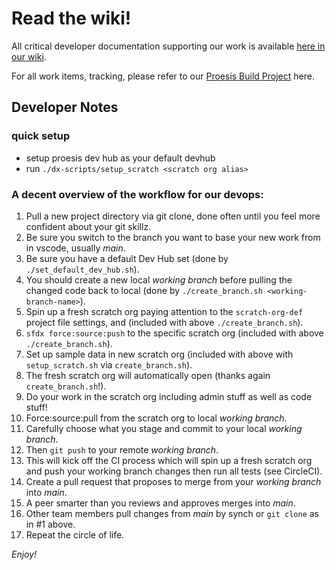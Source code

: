 # Read the wiki!
All critical developer documentation supporting our work is available [here in our wiki](https://github.com/CCurrents/proesis/wiki). 

For all work items, tracking, please refer to our [Proesis Build Project](https://github.com/orgs/CCurrents/projects/1) here. 

## Developer Notes

### quick setup
- setup proesis dev hub as your default devhub
- run `./dx-scripts/setup_scratch <scratch org alias>`

### A decent overview of the workflow for our devops:
  1. Pull a new project directory via git clone, done often until you feel more confident about your git skillz.
  2. Be sure you switch to the branch you want to base your new work from in vscode, usually _main_.
  3. Be sure you have a default Dev Hub set (done by `./set_default_dev_hub.sh`).
  4. You should create a new local _working branch_ before pulling the changed code back to local (done by `./create_branch.sh <working-branch-name>`).
  5. Spin up a fresh scratch org paying attention to the `scratch-org-def` project file settings, and (included with above `./create_branch.sh`).
  6. `sfdx force:source:push` to the specific scratch org (included with above `./create_branch.sh`).
  7. Set up sample data in new scratch org (included with above with `setup_scratch.sh` via `create_branch.sh`).
  8. The fresh scratch org will automatically open (thanks again `create_branch.sh`!).
  9. Do your work in the scratch org including admin stuff as well as code stuff!
  10. Force:source:pull from the scratch org to local _working branch_.
  11. Carefully choose what you stage and commit to your local _working branch_.
  12. Then `git push` to your remote _working branch_.
  13. This will kick off the CI process which will spin up a fresh scratch org and push your working branch changes then run all tests (see CircleCI).
  14. Create a pull request that proposes to merge from your _working branch_ into _main_.
  15. A peer smarter than you reviews and approves merges into _main_.
  16. Other team members pull changes from _main_ by synch or `git clone` as in #1 above.
  17. Repeat the circle of life.

  _Enjoy!_
